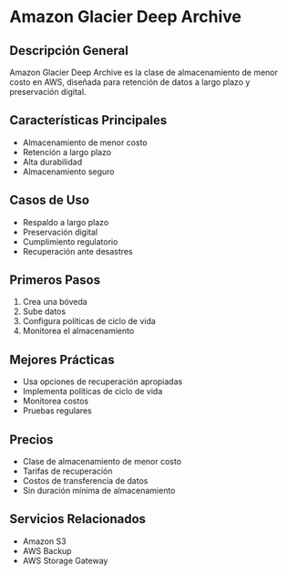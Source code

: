 # Amazon Glacier Deep Archive

## Descripción General
Amazon Glacier Deep Archive es la clase de almacenamiento de menor costo en AWS, diseñada para retención de datos a largo plazo y preservación digital.

## Características Principales
- Almacenamiento de menor costo
- Retención a largo plazo
- Alta durabilidad
- Almacenamiento seguro

## Casos de Uso
- Respaldo a largo plazo
- Preservación digital
- Cumplimiento regulatorio
- Recuperación ante desastres

## Primeros Pasos
1. Crea una bóveda
2. Sube datos
3. Configura políticas de ciclo de vida
4. Monitorea el almacenamiento

## Mejores Prácticas
- Usa opciones de recuperación apropiadas
- Implementa políticas de ciclo de vida
- Monitorea costos
- Pruebas regulares

## Precios
- Clase de almacenamiento de menor costo
- Tarifas de recuperación
- Costos de transferencia de datos
- Sin duración mínima de almacenamiento

## Servicios Relacionados
- Amazon S3
- AWS Backup
- AWS Storage Gateway 